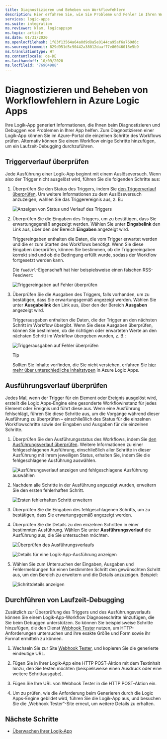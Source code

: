 ```yaml
---
title: Diagnostizieren und Beheben von Workflowfehlern
description: Hier erfahren Sie, wie Sie Probleme und Fehler in Ihren Workflows in Azure Logic Apps diagnostizieren und beheben.
services: logic-apps
ms.suite: integration
ms.reviewer: klam, logicappspm
ms.topic: article
ms.date: 01/31/2020
ms.openlocfilehash: 1f83f13564a64a0d9d8a5e0144ca95af6a769d6c
ms.sourcegitcommit: 829d951d5c90442a38012daaf77e86046018e5b9
ms.translationtype: HT
ms.contentlocale: de-DE
ms.lasthandoff: 10/09/2020
ms.locfileid: "76904988"
---
```

# <a name="troubleshoot-and-diagnose-workflow-failures-in-azure-logic-apps"></a>Diagnostizieren und Beheben von Workflowfehlern in Azure Logic Apps

Ihre Logik-App generiert Informationen, die Ihnen beim Diagnostizieren und Debuggen von Problemen in Ihrer App helfen. Zum Diagnostizieren einer Logik-App können Sie im Azure-Portal die einzelnen Schritte des Workflows prüfen. Alternativ können Sie einem Workflow einige Schritte hinzufügen, um ein Laufzeit-Debugging durchzuführen.

<a name="check-trigger-history"></a>

## <a name="check-trigger-history"></a>Triggerverlauf überprüfen

Jede Ausführung einer Logik-App beginnt mit einem Auslöseversuch. Wenn also der Trigger nicht ausgelöst wird, führen Sie die folgenden Schritte aus:

1. Überprüfen Sie den Status des Triggers, indem Sie [den Triggerverlauf überprüfen](../logic-apps/monitor-logic-apps.md#review-trigger-history). Um weitere Informationen zu dem Auslöseversuch anzuzeigen, wählen Sie das Triggerereignis aus, z. B.:

   ![Anzeigen von Status und Verlauf des Triggers](./media/logic-apps-diagnosing-failures/logic-app-trigger-history.png)

1. Überprüfen Sie die Eingaben des Triggers, um zu bestätigen, dass Sie erwartungsgemäß angezeigt werden. Wählen Sie unter **Eingabelink** den Link aus, über den der Bereich **Eingaben** angezeigt wird.

   Triggereingaben enthalten die Daten, die vom Trigger erwartet werden und die er zum Starten des Workflows benötigt. Wenn Sie diese Eingaben überprüfen, können Sie bestimmen, ob die Triggereingaben korrekt sind und ob die Bedingung erfüllt wurde, sodass der Workflow fortgesetzt werden kann.

   Die `feedUrl`-Eigenschaft hat hier beispielsweise einen falschen RSS-Feedwert:

   ![Triggereingaben auf Fehler überprüfen](./media/logic-apps-diagnosing-failures/review-trigger-inputs-for-errors.png)

1. Überprüfen Sie die Ausgaben des Triggers, falls vorhanden, um zu bestätigen, dass Sie erwartungsgemäß angezeigt werden. Wählen Sie unter **Ausgabelink** den Link aus, über den der Bereich **Ausgaben** angezeigt wird.

   Triggerausgaben enthalten die Daten, die der Trigger an den nächsten Schritt im Workflow übergibt. Wenn Sie diese Ausgaben überprüfen, können Sie bestimmen, ob die richtigen oder erwarteten Werte an den nächsten Schritt im Workflow übergeben wurden, z. B.:

   ![Triggerausgaben auf Fehler überprüfen](./media/logic-apps-diagnosing-failures/review-trigger-outputs-for-errors.png)

   > [!TIP]
   > Sollten Sie Inhalte vorfinden, die Sie nicht verstehen, erfahren Sie [hier mehr über unterschiedliche Inhaltstypen](../logic-apps/logic-apps-content-type.md) in Azure Logic Apps.

<a name="check-runs-history"></a>

## <a name="check-runs-history"></a>Ausführungsverlauf überprüfen

Jedes Mal, wenn der Trigger für ein Element oder Ereignis ausgelöst wird, erstellt die Logic Apps-Engine eine gesonderte Workflowinstanz für jedes Element oder Ereignis und führt diese aus. Wenn eine Ausführung fehlschlägt, führen Sie diese Schritte aus, um die Vorgänge während dieser Ausführung zu überprüfen – einschließlich des Status für die einzelnen Workflowschritte sowie der Eingaben und Ausgaben für die einzelnen Schritte.

1. Überprüfen Sie den Ausführungsstatus des Workflows, indem Sie [den Ausführungsverlauf überprüfen](../logic-apps/monitor-logic-apps.md#review-runs-history). Weitere Informationen zu einer fehlgeschlagenen Ausführung, einschließlich aller Schritte in dieser Ausführung mit ihrem jeweiligen Status, erhalten Sie, indem Sie die fehlgeschlagene Ausführung auswählen.

   ![Ausführungsverlauf anzeigen und fehlgeschlagene Ausführung auswählen](./media/logic-apps-diagnosing-failures/logic-app-runs-history.png)

1. Nachdem alle Schritte in der Ausführung angezeigt wurden, erweitern Sie den ersten fehlerhaften Schritt.

   ![Ersten fehlerhaften Schritt erweitern](./media/logic-apps-diagnosing-failures/logic-app-run-pane.png)

1. Überprüfen Sie die Eingaben des fehlgeschlagenen Schritts, um zu bestätigen, dass Sie erwartungsgemäß angezeigt werden.

1. Überprüfen Sie die Details zu den einzelnen Schritten in einer bestimmten Ausführung. Wählen Sie unter **Ausführungsverlauf** die Ausführung aus, die Sie untersuchen möchten.

   ![Überprüfen des Ausführungsverlaufs](./media/logic-apps-diagnosing-failures/logic-app-runs-history.png)

   ![Details für eine Logik-App-Ausführung anzeigen](./media/logic-apps-diagnosing-failures/logic-app-run-details.png)

1. Wählen Sie zum Untersuchen der Eingaben, Ausgaben und Fehlermeldungen für einen bestimmten Schritt den gewünschten Schritt aus, um den Bereich zu erweitern und die Details anzuzeigen. Beispiel:

   ![Schrittdetails anzeigen](./media/logic-apps-diagnosing-failures/logic-app-run-details-expanded.png)

## <a name="perform-runtime-debugging"></a>Durchführen von Laufzeit-Debugging

Zusätzlich zur Überprüfung des Triggers und des Ausführungsverlaufs können Sie einem Logik-App-Workflow Diagnoseschritte hinzufügen, die Sie beim Debuggen unterstützen. So können Sie beispielsweise Schritte hinzufügen, die den Dienst [Webhook Tester](https://webhook.site/) nutzen, um HTTP-Anforderungen untersuchen und ihre exakte Größe und Form sowie ihr Format ermitteln zu können.

1. Wechseln Sie zur Site [Webhook Tester](https://webhook.site/), und kopieren Sie die generierte eindeutige URL.

1. Fügen Sie in Ihrer Logik-App eine HTTP POST-Aktion mit dem Textinhalt hinzu, den Sie testen möchten (beispielsweise einen Ausdruck oder eine weitere Schrittausgabe).

1. Fügen Sie Ihre URL von Webhook Tester in die HTTP POST-Aktion ein.

1. Um zu prüfen, wie die Anforderung beim Generieren durch die Logic Apps-Engine gebildet wird, führen Sie die Logik-App aus, und besuchen Sie die „Webhook Tester“-Site erneut, um weitere Details zu erhalten.

## <a name="next-steps"></a>Nächste Schritte

* [Überwachen Ihrer Logik-App](../logic-apps/monitor-logic-apps.md)
